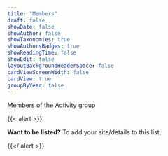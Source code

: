 ```yaml
---
title: "Members"
draft: false
showDate: false
showAuthor: false
showTaxonomies: true
showAuthorsBadges: true
showReadingTime: false
showEdit: false
layoutBackgroundHeaderSpace: false
cardViewScreenWidth: false
cardView: true
groupByYear: false
---
```



Members of the Activity group


{{< alert >}}

**Want to be listed?** To add your site/details to this list, 
<!-- [submit a pull request](https://github.com/nunocoracao/blowfish/blob/dev/exampleSite/content/users/users.json). -->

{{</ alert >}}

</BR>

